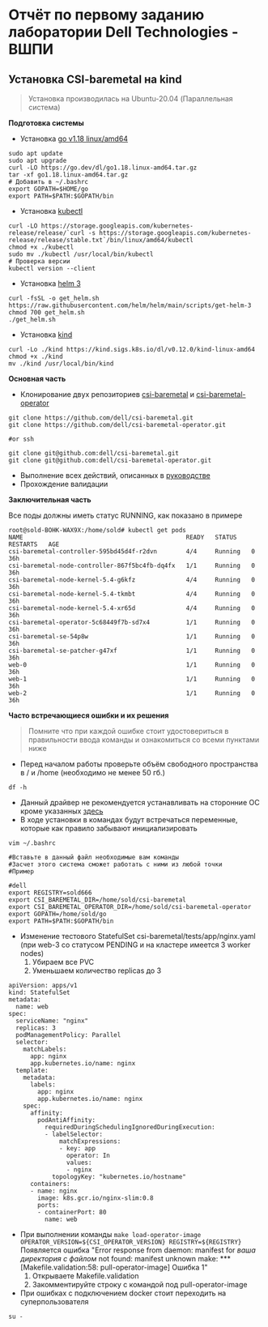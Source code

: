 #  Отчёт по первому заданию лаборатории Dell Technologies - ВШПИ
## Установка CSI-baremetal на kind

> Установка производилась на Ubuntu-20.04 (Параллельная система)

**Подготовка системы**

+ Установка [go v1.18 linux/amd64](https://go.dev/dl/go1.18.linux-amd64.tar.gz)
```
sudo apt update
sudo apt upgrade
curl -LO https://go.dev/dl/go1.18.linux-amd64.tar.gz
tar -xf go1.18.linux-amd64.tar.gz
# Добавить в ~/.bashrc
export GOPATH=$HOME/go
export PATH=$PATH:$GOPATH/bin
```
+ Установка [kubectl](https://kubernetes.io/ru/docs/tasks/tools/install-kubectl/ "Полное руководство")
```
curl -LO https://storage.googleapis.com/kubernetes-release/release/`curl -s https://storage.googleapis.com/kubernetes-release/release/stable.txt`/bin/linux/amd64/kubectl
chmod +x ./kubectl
sudo mv ./kubectl /usr/local/bin/kubectl
# Проверка версии
kubectl version --client
```
+ Установка [helm 3](https://helm.sh/docs/intro/install/ "Полное руководство")
```
curl -fsSL -o get_helm.sh https://raw.githubusercontent.com/helm/helm/main/scripts/get-helm-3
chmod 700 get_helm.sh
./get_helm.sh
```
+ Установка [kind](https://kind.sigs.k8s.io/docs/user/quick-start/ "Полное руководство")
```
curl -Lo ./kind https://kind.sigs.k8s.io/dl/v0.12.0/kind-linux-amd64
chmod +x ./kind
mv ./kind /usr/local/bin/kind
```
**Основная часть**

+ Клонирование двух репозиториев [csi-baremetal](https://github.com/dell/csi-baremetal) и [csi-baremetal-operator](https://github.com/dell/csi-baremetal-operator)
```
git clone https://github.com/dell/csi-baremetal.git
git clone https://github.com/dell/csi-baremetal-operator.git

#or ssh

git clone git@github.com:dell/csi-baremetal.git
git clone git@github.com:dell/csi-baremetal-operator.git
```
+ Выполнение всех действий, описанных в [руководстве](https://github.com/dell/csi-baremetal/blob/4a0fe85e2c0994c61d05bc664605ce6ae9713f5a/docs/CONTRIBUTING.md)
+ Прохождение валидации

**Заключительная часть**

Все поды должны иметь статус RUNNING, как показано в примере
```
root@sold-BOHK-WAX9X:/home/sold# kubectl get pods
NAME                                             READY   STATUS    RESTARTS   AGE
csi-baremetal-controller-595bd45d4f-r2dvn        4/4     Running   0          36h
csi-baremetal-node-controller-867f5bc4fb-dq4fx   1/1     Running   0          36h
csi-baremetal-node-kernel-5.4-g6kfz              4/4     Running   0          36h
csi-baremetal-node-kernel-5.4-tkmbt              4/4     Running   0          36h
csi-baremetal-node-kernel-5.4-xr65d              4/4     Running   0          36h
csi-baremetal-operator-5c68449f7b-sd7x4          1/1     Running   0          36h
csi-baremetal-se-54p8w                           1/1     Running   0          36h
csi-baremetal-se-patcher-g47xf                   1/1     Running   0          36h
web-0                                            1/1     Running   0          36h
web-1                                            1/1     Running   0          36h
web-2                                            1/1     Running   0          36h
```
**Часто встречающиеся ошибки и их решения**

>Помните что при каждой ошибке стоит удостовериться в правильности ввода команды и ознакомиться со всеми пунктами ниже

+ Перед началом работы проверьте объём свободного пространства в / и /home (необходимо не менее 50 гб.)
```
df -h
```
+ Данный драйвер не рекомендуется устанавливать на сторонние ОС кроме указанных [здесь](https://github.com/dell/csi-baremetal-operator#readme "README") 
+ В ходе установки в командах будут встречаться переменные, которые как правило забывают инициализировать
```
vim ~/.bashrc

#Вставьте в данный файл необходимые вам команды
#Засчет этого система сможет работать с ними из любой точки
#Пример

#dell
export REGISTRY=sold666
export CSI_BAREMETAL_DIR=/home/sold/csi-baremetal
export CSI_BAREMETAL_OPERATOR_DIR=/home/sold/csi-baremetal-operator
export GOPATH=/home/sold/go
export PATH=$PATH:$GOPATH/bin
```
+ Изменение тестового StatefulSet csi-baremetal/tests/app/nginx.yaml (при web-3 со статусом PENDING и на кластере имеется 3 worker nodes)
  1. Убираем все PVC
  2. Уменьшаем количество replicas до 3
```
apiVersion: apps/v1
kind: StatefulSet
metadata:
  name: web
spec:
  serviceName: "nginx"
  replicas: 3
  podManagementPolicy: Parallel
  selector:
    matchLabels:
      app: nginx
      app.kubernetes.io/name: nginx
  template:
    metadata:
      labels:
        app: nginx
        app.kubernetes.io/name: nginx
    spec:
      affinity:
        podAntiAffinity:
          requiredDuringSchedulingIgnoredDuringExecution:
          - labelSelector:
              matchExpressions:
              - key: app
                operator: In
                values:
                - nginx
            topologyKey: "kubernetes.io/hostname"
      containers:
      - name: nginx
        image: k8s.gcr.io/nginx-slim:0.8
        ports:
        - containerPort: 80
          name: web
``` 
+ При выполнении команды
```make load-operator-image OPERATOR_VERSION=${CSI_OPERATOR_VERSION} REGISTRY=${REGISTRY}```
Появляется ошибка "Error response from daemon: manifest for *ваша директория с файлом* not found: manifest unknown make: *** [Makefile.validation:58: pull-operator-image] Ошибка 1"
  1. Открываете Makefile.validation
  2. Закомментируйте строку с командой под pull-operator-image
+ При ошибках с подключением docker стоит переходить на суперпользователя
```
su -
```
